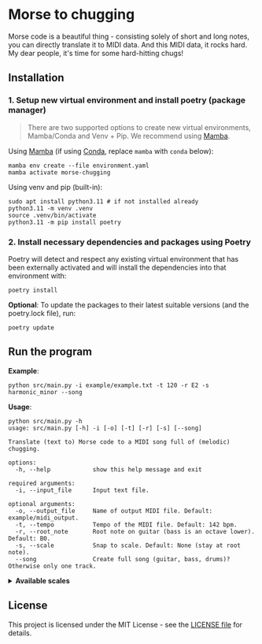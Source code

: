 # Morse to chugging

Morse code is a beautiful thing - consisting solely of short and long notes, you can directly translate it to MIDI data.
And this MIDI data, it rocks hard.
My dear people, it's time for some hard-hitting chugs!

## Installation

### 1. Setup new virtual environment and install poetry (package manager)

> There are two supported options to create new virtual environments, Mamba/Conda and Venv + Pip.
> We recommend using [Mamba](https://mamba.readthedocs.io/en/latest/index.html).

Using [Mamba](https://mamba.readthedocs.io/en/latest/index.html) (if using [Conda](https://docs.conda.io/en/latest/), replace `mamba` with `conda` below):

```shell
mamba env create --file environment.yaml
mamba activate morse-chugging
```

Using venv and pip (built-in):

```shell
sudo apt install python3.11 # if not installed already
python3.11 -m venv .venv
source .venv/bin/activate
python3.11 -m pip install poetry
```

### 2. Install necessary dependencies and packages using Poetry

Poetry will detect and respect any existing virtual environment that has been externally activated and will install the dependencies into that environment with:

```shell
poetry install
```

**Optional**: To update the packages to their latest suitable versions (and the poetry.lock file), run:

```shell
poetry update
```

## Run the program

**Example**:

```shell
python src/main.py -i example/example.txt -t 120 -r E2 -s harmonic_minor --song
```

**Usage**:

```shell
python src/main.py -h
usage: src/main.py [-h] -i [-o] [-t] [-r] [-s] [--song]

Translate (text to) Morse code to a MIDI song full of (melodic) chugging.

options:
  -h, --help            show this help message and exit

required arguments:
  -i, --input_file      Input text file.

optional arguments:
  -o, --output_file     Name of output MIDI file. Default: example/midi_output.
  -t, --tempo           Tempo of the MIDI file. Default: 142 bpm.
  -r, --root_note       Root note on guitar (bass is an octave lower). Default: B0.
  -s, --scale           Snap to scale. Default: None (stay at root note).
  --song                Create full song (guitar, bass, drums)? Otherwise only one track.
```

<details>
    <summary><b>Available scales</b></summary>

| Scale Name         | Notes as intervals from root note          |
|--------------------|--------------------------------------------|
| major              | [0, 2, 4, 5, 7, 9, 11]                     |
| minor              | [0, 2, 3, 5, 7, 8, 10]                     |
| harmonic_minor     | [0, 2, 3, 5, 7, 8, 11]                     |
| dorian             | [0, 2, 3, 5, 7, 9, 10]                     |
| mixolydian         | [0, 2, 4, 5, 7, 9, 10]                     |
| phrygian           | [0, 1, 3, 5, 7, 8, 10]                     |
| lydian             | [0, 2, 4, 6, 7, 9, 11]                     |
| locrian            | [0, 1, 3, 5, 6, 8, 10]                     |
| pentatonic_major   | [0, 2, 4, 7, 9]                            |
| pentatonic_minor   | [0, 3, 5, 7, 10]                           |
| blues              | [0, 3, 5, 6, 7, 10]                        |
| whole_tone1        | [0, 1, 3, 5, 7, 9, 11]                     |
| whole_tone2        | [0, 2, 4, 6, 8, 10]                        |
| chromatic          | [0, 1, 2, 3, 4, 5, 6, 7, 8, 9, 10, 11]     |

</details>

## License

This project is licensed under the MIT License - see the [LICENSE file](./LICENSE) for details.
